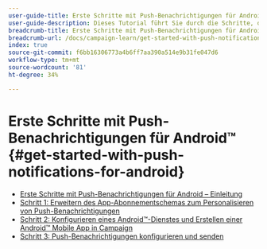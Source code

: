 ```yaml
---
user-guide-title: Erste Schritte mit Push-Benachrichtigungen für Android in Campaign Classic
user-guide-description: Dieses Tutorial führt Sie durch die Schritte, die zum Senden von Push-Benachrichtigungen von Adobe Campaign an eine Android-App erforderlich sind.
breadcrumb-title: Erste Schritte mit Push-Benachrichtigungen für Android
breadcrumb-url: /docs/campaign-learn/get-started-with-push-notifications-for-android/introduction.html
index: true
source-git-commit: f6bb16306773a4b6ff7aa390a514e9b31fe047d6
workflow-type: tm+mt
source-wordcount: '81'
ht-degree: 34%

---
```



# Erste Schritte mit Push-Benachrichtigungen für Android™ {#get-started-with-push-notifications-for-android}

+ [Erste Schritte mit Push-Benachrichtigungen für Android – Einleitung](/help/tutorial-get-started-with-push-notifications-for-android/introduction.md)
+ [Schritt 1: Erweitern des App-Abonnementschemas zum Personalisieren von Push-Benachrichtigungen](/help/tutorial-get-started-with-push-notifications-for-android/extend-the-app-subscription-schema.md)
+ [Schritt 2: Konfigurieren eines Android™-Dienstes und Erstellen einer Android™ Mobile App in Campaign](/help/tutorial-get-started-with-push-notifications-for-android/configure-an-android-service-in-campaign.md)
+ [Schritt 3: Push-Benachrichtigungen konfigurieren und senden](/help/tutorial-get-started-with-push-notifications-for-android/configure-and-send-push-notifications.md)
